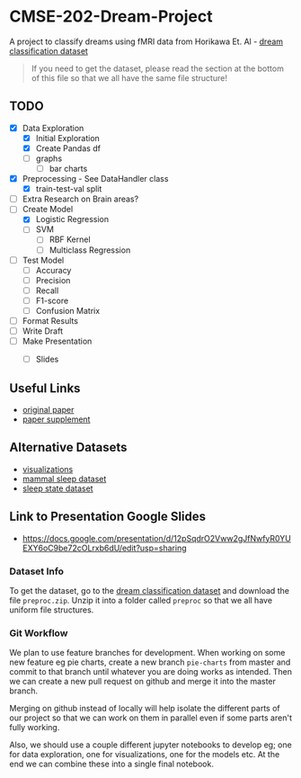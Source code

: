 # CMSE-202-Dream-Project

A project to classify dreams using fMRI data from Horikawa Et. Al - [dream classification dataset](http://brainliner.jp/data/brainliner/Human_Dream_Decoding)

> If you need to get the dataset, please read the section at the bottom of this file so that we all have the same file structure!

## TODO
- [x] Data Exploration
    - [x] Initial Exploration
    - [x] Create Pandas df
    - [ ] graphs
        - [ ] bar charts
- [x] Preprocessing - See DataHandler class
    - [x] train-test-val split
- [ ] Extra Research on Brain areas?
- [ ] Create Model
    - [x] Logistic Regression
    - [ ] SVM
        - [ ] RBF Kernel
        - [ ] Multiclass Regression
- [ ] Test Model
    - [ ] Accuracy
    - [ ] Precision
    - [ ] Recall
    - [ ] F1-score
    - [ ] Confusion Matrix
- [ ] Format Results
- [ ] Write Draft
- [ ] Make Presentation
    - [ ] Slides


## Useful Links
- [original paper](https://www.researchgate.net/profile/Masako-Tamaki/publication/236113471_Neural_Decoding_of_Visual_Imagery_During_Sleep/links/02e7e53a5e1eba1005000000/Neural-Decoding-of-Visual-Imagery-During-Sleep.pdf)
- [paper supplement](https://www.science.org/doi/suppl/10.1126/science.1234330/suppl_file/horikawa.sm.pdf)

## Alternative Datasets
- [visualizations](https://www.datatobiz.com/blog/brain-waves-data-using-python/)
- [mammal sleep dataset](https://www.kaggle.com/datasets/mathurinache/sleep-dataset?resource=download)
- [sleep state dataset](https://zenodo.org/record/2650142#.Y2bG8C2B0Ut)

## Link to Presentation Google Slides
- https://docs.google.com/presentation/d/12pSqdrO2Vww2gJfNwfyR0YUEXY6oC9be72cOLrxb6dU/edit?usp=sharing 

### Dataset Info
To get the dataset, go to the [dream classification dataset](http://brainliner.jp/data/brainliner/Human_Dream_Decoding) and download the file `preproc.zip`. Unzip it into a folder called `preproc` so that we all have uniform file structures.

### Git Workflow
We plan to use feature branches for development.
When working on some new feature eg pie charts, create a new branch `pie-charts` from master and commit to that branch until whatever you are doing works as intended. Then we can create a new pull request on github and merge it into the master branch. 

Merging on github instead of locally will help isolate the different parts of our project so that we can work on them in parallel even if some parts aren't fully working.

Also, we should use a couple different jupyter notebooks to develop eg; one for data exploration, one for visualizations, one for the models etc. At the end we can combine these into a single final notebook.
